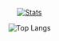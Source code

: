<div align="center">
  
[![Stats](https://github-readme-stats-five-kappa-77.vercel.app/api?username=miguel-pramos&theme=cobalt)](https://github.com/anuraghazra/github-readme-stats)

![Top Langs](https://github-readme-stats-five-kappa-77.vercel.app/api/top-langs/?username=miguel-pramos&show_icons=true&theme=cobalt&layout=compact)

</div>
